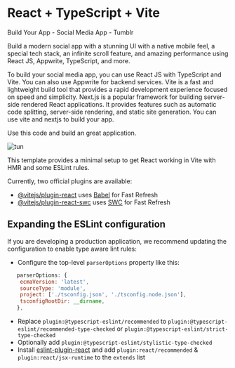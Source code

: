 # React + TypeScript + Vite



Build Your App - Social Media App - Tumblr






Build a modern social app with a stunning UI with a native mobile feel, a special tech stack, an infinite scroll feature, and amazing performance using React JS, Appwrite, TypeScript, and more.





To build your social media app, you can use React JS with TypeScript and Vite. You can also use Appwrite for backend services. Vite is a fast and lightweight build tool that provides a rapid development experience focused on speed and simplicity. Next.js is a popular framework for building server-side rendered React applications. It provides features such as automatic code splitting, server-side rendering, and static site generation. You can use vite and nextjs to build your app.





Use this code and build an great application.













![tun](https://github.com/samik1234/social-media-tumblr/assets/82882143/cc3fc668-9507-4735-843d-c5600685430e)

















This template provides a minimal setup to get React working in Vite with HMR and some ESLint rules.

Currently, two official plugins are available:

- [@vitejs/plugin-react](https://github.com/vitejs/vite-plugin-react/blob/main/packages/plugin-react/README.md) uses [Babel](https://babeljs.io/) for Fast Refresh
- [@vitejs/plugin-react-swc](https://github.com/vitejs/vite-plugin-react-swc) uses [SWC](https://swc.rs/) for Fast Refresh

## Expanding the ESLint configuration

If you are developing a production application, we recommend updating the configuration to enable type aware lint rules:

- Configure the top-level `parserOptions` property like this:

```js
   parserOptions: {
    ecmaVersion: 'latest',
    sourceType: 'module',
    project: ['./tsconfig.json', './tsconfig.node.json'],
    tsconfigRootDir: __dirname,
   },
```

- Replace `plugin:@typescript-eslint/recommended` to `plugin:@typescript-eslint/recommended-type-checked` or `plugin:@typescript-eslint/strict-type-checked`
- Optionally add `plugin:@typescript-eslint/stylistic-type-checked`
- Install [eslint-plugin-react](https://github.com/jsx-eslint/eslint-plugin-react) and add `plugin:react/recommended` & `plugin:react/jsx-runtime` to the `extends` list
